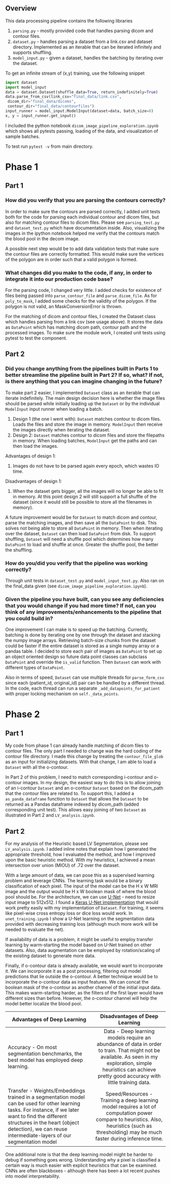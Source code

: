 ## Overview ##  
This data processing pipeline contains the following libraries  
  
1. `parsing.py` - mostly provided code that handles parsing dicom and contour files.  
1. `dataset.py` - handles parsing a dataset from a link.csv and dataset directory. Implemented as an iterable that can be iterated infinitely and supports shuffling.  
1. `model_input.py` - given a dataset, handles the batching by iterating over the dataset.  
  
To get an infinite stream of (x,y) training, use the following snippet  
  
```python  
import dataset  
import model_input  
data = dataset.Dataset(shuffle_data=True, return_indefinitely=True)  
data.parse_from_csv(link_csv="final_data/link.csv",   
 dicom_dir="final_data/dicoms",   
 contour_dir="final_data/contourfiles")  
input_runner = model_input.ModelInput(dataset=data, batch_size=8)  
x, y = input_runner.get_input()  
```  
  
I included the python notebook `dicom_image_pipeline_exploration.ipynb` which shows all pytests passing, loading of the data, and visualization of sample batches.  
  
To test run `pytest -v` from main directory.  
  
# Phase 1 #  
## Part 1 ##  
### How did you verify that you are parsing the contours correctly? ###  
In order to make sure the contours are parsed correctly, I added unit tests both for the code for parsing each individual contour and dicom files, but also for matching contour files to dicom files. Please see `parsing_test.py` and `dataset_test.py` which have documentation inside. Also, visualizing the images in the ipython notebook helped me verify that the contours match the blood pool in the decom image.   
  
A possible next step would be to add data validation tests that make sure the contour files are correctly formatted. This would make sure the vertices of the polygon are in order such that a valid polygon is formed.  
  
### What changes did you make to the code, if any, in order to integrate it into our production code base? ###  
For the parsing code, I changed very little. I added checks for existence of files being passed into `parse_contour_file` and `parse_dicom_file`. As for `poly_to_mask`, I added some checks for the validity of the polygon. If the polygon is not valid, an MaskConversionError is thrown.  
  
For the matching of dicom and contour files, I created the Dataset class which handles parsing from a link csv (see usage above). It stores the data as `DataPoint` which has matching dicom path, contour path and the processed images. To make sure the module work, I created unit tests using pytest to test the component.  
  
## Part 2 ##  
### Did you change anything from the pipelines built in Parts 1 to better streamline the pipeline built in Part 2? If so, what? If not, is there anything that you can imagine changing in the future? ###  
To make part 2 easier, I implemented `Dataset` class as an iterable that can iterate indefinitely. The main design decision here is whether the image files should be parsed while initially loading up the `Dataset` or by the individual `ModelInput` input runner when loading a batch.   
  
1. Design 1 (the one I went with): `Dataset` matches contour to dicom files. Loads the files and store the image in memory. `ModelInput` then receive the images directly when iterating the dataset.  
1. Design 2: `Dataset` matches contour to dicom files and store the filepaths in memory. When loading batches, `ModelInput` get the paths and can then load the images.  
  
Advantages of design 1:  
1. Images do not have to be parsed again every epoch, which wastes IO time.   
  
Disadvantages of design 1:  
1. When the dataset gets bigger, all the images will no longer be able to fit in memory. At this point design 2 will still support a full shuffle of the dataset (since it would still be possible to store all the filenames in memory).  
  
A future improvement would be for `Dataset` to match dicom and contour, parse the matching images, and then save all the `DataPoint` to disk. This solves not being able to store all `DataPoint` in memory. Then when iterating over the dataset, `Dataset` can then load `DataPoint` from disk. To support shuffling, `Dataset` will need a shuffle pool which determines how many `DataPoint` to load and shuffle at once. Greater the shuffle pool, the better the shuffling.   
  
### How do you/did you verify that the pipeline was working correctly? ###  
Through unit tests in `dataset_test.py` and `model_input_test.py`. Also ran on the final_data given (see `dicom_image_pipeline_exploration.ipynb`).  
  
### Given the pipeline you have built, can you see any deficiencies that you would change if you had more time? If not, can you think of any improvements/enhancements to the pipeline that you could build in? ###  
One improvement I can make is to speed up the batching. Currently, batching is done by iterating one by one through the dataset and stacking the numpy image arrays. Retrieving batch-size chunks from the dataset could be faster if the entire dataset is stored as a single numpy array or a pandas table. I decided to store each pair of images as `DataPoint` to set up an object oriented design so future data point classes can subclass `DataPoint` and override the `is_valid` function. Then `Dataset` can work with different types of `DataPoint`.   
  
Also in terms of speed, `Dataset` can use multiple threads for `parse_form_csv` since each (patient_id, original_id) pair can be handled by a different thread. In the code, each thread can run a separate `_add_datapoints_for_patient` with proper locking mechanism on `self._data_points`. 
  
# Phase 2 #  
## Part 1 ##  
My code from phase 1 can already handle matching of dicom files to contour files. The only part I needed to change was the hard coding of the contour file directory.  I made this change by treating the `contour_file_glob` as an input for initializing datasets. With that change, I am able to load a `Dataset` with all the o-contour.

In Part 2 of this problem, I need to match corresponding i-contour and o-contour images. In my design, the easiest way to do this is to allow joining of an i-contour `Dataset` and an o-contour `Dataset` based on the dicom_path that the contour files are related to. To support this, I added a `as_panda_dataframe` function to `Dataset` that allows the `Dataset` to be returned as a Pandas dataframe indexed by dicom_path (added corresponding unit test). This allows easy joining of two `Dataset` as illustrated in Part 2 and `LV_analysis.ipynb`. 
  
## Part 2 ##
For my analysis of the Heuristic based LV Segmentation, please see `LV_analysis.ipynb`. I added inline notes that explain how I generated the appropriate threshold, how I evaluated the method, and how I improved upon the basic heuristic method. With my heuristics, I achieved a mean intersection over union (MIOU) of .72 over the dataset.

With a large amount of data, we can pose this as a supervised learning problem and leverage CNNs. The learning task would be a binary classification of each pixel. The input of the model can be the H x W MRI image and the output would be H x W boolean mask of where the blood pool should be. For the architecture, we can use [U-Net](https://arxiv.org/abs/1505.04597)  - need to resize input image to 512x512. I found a [Keras U-Net implementation](https://github.com/zhixuhao/unet) that would work pretty easily with my implementation of `Dataset`. For training, it seems like pixel-wise cross entropy loss or dice loss would work. In `unet_training.ipynb` I show a U-Net learning on the segmentation data provided with decreasing training loss (although much more work will be needed to evaluate the net). 

If availability of data is a problem, it might be useful to employ transfer learning by warm-starting the model based on U-Net trained on other datasets. Also, data augmentation can be employed by rotation/scaling of the existing dataset to generate more data.

Finally, if o-contour data is already available, we would want to incorporate it. We can incorporate it as a post processing, filtering out model predictions that lie outside the o-contour. A better technique would be to incorporate the o-contour data as input features. We can concat the boolean mask of the o-contour as another channel of the initial input data. This makes warm-starting harder, as the filters of the first layer would have different sizes than before. However, the o-contour channel will help the model better localize the blood pool.

| Advantages of Deep Learning       | Disadvantages of Deep Learning           
| ------------- |:-------------:| 
| Accuracy - On most segmentation benchmarks, the best model has employed deep learning.     | Data - Deep learning models require an abundance of data in order to train. That might not be available. As seen in my exploration, simple heuristics can achieve pretty good accuracy with little training data.
| Transfer - Weights/Embeddings trained in a segmentation model can be used for other learning tasks. For instance, if we later want to find the different structures in the heart (object detection), we can reuse intermediate-layers of our segmentation model      | Speed/Resources - Training a deep learning model requires a lot of computation power compare to heuristics. Also, heuristics (such as thresholding) may be much faster during inference time. 

One additional note is that the deep learning model might be harder to debug if something goes wrong. Understanding why a pixel is classified a certain way is much easier with explicit heuristics that can be examined. CNNs are often blackboxes - although there has been a lot recent pushes into model interpretability.

